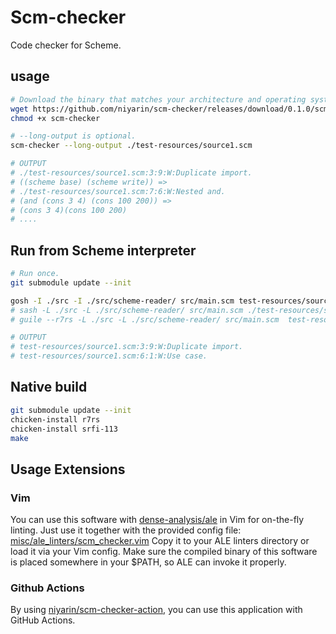 # Scm-checker
Code checker for Scheme.

## usage

```bash
# Download the binary that matches your architecture and operating system.
wget https://github.com/niyarin/scm-checker/releases/download/0.1.0/scm-checker-0.1.0-linux-x86_64 -O scm-checker
chmod +x scm-checker

# --long-output is optional.
scm-checker --long-output ./test-resources/source1.scm

# OUTPUT
# ./test-resources/source1.scm:3:9:W:Duplicate import.
# ((scheme base) (scheme write)) =>
# ./test-resources/source1.scm:7:6:W:Nested and.
# (and (cons 3 4) (cons 100 200)) =>
# (cons 3 4)(cons 100 200)
# ....
```

## Run from Scheme interpreter
```bash
# Run once.
git submodule update --init

gosh -I ./src -I ./src/scheme-reader/ src/main.scm test-resources/source1.scm
# sash -L ./src -L ./src/scheme-reader/ src/main.scm ./test-resources/source1.scm
# guile --r7rs -L ./src -L ./src/scheme-reader/ src/main.scm  test-resources/source1.scm

# OUTPUT
# test-resources/source1.scm:3:9:W:Duplicate import.
# test-resources/source1.scm:6:1:W:Use case.
```

## Native build
```bash
git submodule update --init
chicken-install r7rs
chicken-install srfi-113
make
```

## Usage Extensions
### Vim
You can use this software with [dense-analysis/ale](https://github.com/dense-analysis/ale) in Vim for on-the-fly linting.
Just use it together with the provided config file:  [misc/ale_linters/scm_checker.vim](https://github.com/niyarin/scm-checker/blob/main/misc/ale_linters/scm_checker.vim)
Copy it to your ALE linters directory or load it via your Vim config.
Make sure the compiled binary of this software is placed somewhere in your $PATH, so ALE can invoke it properly.

### Github Actions
By using [niyarin/scm-checker-action](https://github.com/niyarin/scm-checker-action), you can use this application with GitHub Actions.
